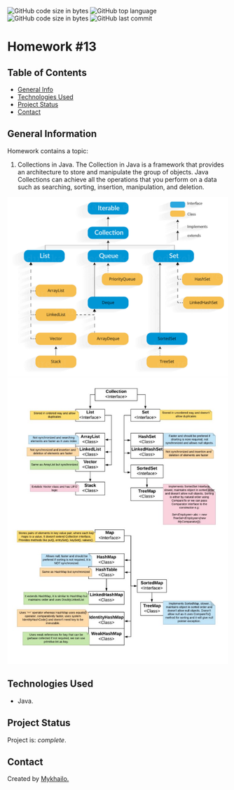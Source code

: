 ![GitHub code size in bytes](https://img.shields.io/github/languages/count/mypage-solutions/Lesson_14)
![GitHub top language](https://img.shields.io/github/languages/top/mypage-solutions/Lesson_14)
![GitHub code size in bytes](https://img.shields.io/github/languages/code-size/mypage-solutions/Lesson_14)
![GitHub last commit](https://img.shields.io/github/last-commit/mypage-solutions/Lesson_14)

# Homework #13 

## Table of Contents

- [General Info](#general-information)
- [Technologies Used](#technologies-used)
- [Project Status](#project-status)
- [Contact](#contact)

## General Information

Homework contains a topic:
1. Collections in Java. The Collection in Java is a framework that provides an architecture to store and manipulate the group of objects.
   Java Collections can achieve all the operations that you perform on a data such as searching, sorting, insertion, manipulation, and deletion.

![Example screenshot](https://github.com/mypage-solutions/Images/blob/main/Images/Collection-framework-hierarchy.jpg)
![Example screenshot](https://github.com/mypage-solutions/Images/blob/main/Images/Collection-framework.jpeg)

## Technologies Used

- Java.

## Project Status

Project is: _complete_.

## Contact

Created by [Mykhailo.](https://github.com/mypage-solutions)
